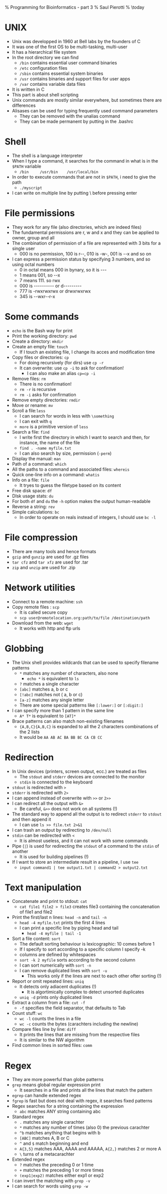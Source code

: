 % Programming for Bioinformatics - part 3
% Saul Pierotti
% \today

# UNIX
* Unix was developped in 1960 at Bell labs by the founders of C
* It was one of the first OS to be multi-tasking, multi-user
* It has a hierarchical file system
* In the root directory we can find
	* `/bin` contains essential user command binaries
	* `/etc` configuration files
	* `/sbin` contains essential system binaries
	* `/usr` contains binaries and support files for user apps
	* `/var` contains variable data files
* It is written in C
* This part is about shell scripting
* Unix commands are mostly similar everywhere, but sometimes there are differences
* Alisases can be used for typing frequently used command parameters
	* They can be removed with the unalias command
	* They can be made permanent by putting in the .bashrc

# Shell
* The shell is a language interpreter
* When I type a command, it searches for the command in what is in the `$PATH` variable
	* `/bin     /usr/bin    /usr/local/bin`
* In order to execute commands that are not in `$PATH`, i need to give the path
	* `./myscript`
* I can write on multiple line by putting \ before pressing enter

# File permissions
* They work for any file (also directories, which are indeed files)
* The fundamental permissions are r, w and x and they can be applied to owner, group and all
* The combination of permission of a file are represented with 3 bits for a single user
	* 000 is no permission, 100 is r--, 010 is -w-, 001 is --x and so on
* I can express a permission status by specifying 3 numbers, and so using octal numbers
	* 0 in octal means 000 in bynary, so it is ---
	* 1 means 001, so --x
	* 7 means 111. so rwx
	* 000 is ---------- or d---------
	* 777 is -rwxrwxrwx or drwxrwxrwx
	* 345 is --wxr--r-x

# Some commands
* `echo` is the Bash way for print
* Print the working directory: `pwd`
* Create a directory: `mkdir`
* Create an empty file: `touch`
	* If I touch an existing file, I change its acces and modification time
* Copy files or directories: `cp`
	* For doing recursively (for dirs) use `cp -r`
	* It can overwrite: use `cp -i` to ask for confirmation!
		* I can also make an alias `cp=cp -i`
* Remove files: `rm`
	* There is no confirmation!
	* `rm -r` is recursive
	* `rm -i` asks for confirmation
* Remove empty directories: `rmdir`
* Move or rename: `mv`
* Scroll a file:`less`
	* I can search for words in less with `\something`
	* I can exit with `q`
	* `more` is a primitive version of `less`
* Search a file: `find`
	* I write first the directory in which I want to search and then, for instance, the name of the file
	* `find . -name myfile.txt`
	* I can also search by size, permission (`-perm`)
* Display the manual: `man`
* Path of a command: `which`
* All the paths to a command and associated files: `whereis`
* Quick one-line info on a command: `whatis`
* Info on a file: `file`
	* It tryes to guess the filetype based on its content
* Free disk space: `df`
* DIsk usage stats: `du`
* For both `df` and `du` the `-h` option makes the output human-readable
* Reverse a string: `rev`
* Simple calculations: `bc`
	* In order to operate on reals instead of integers, I should use `bc -l`

# File compression
* There are many tools and hence formats
* `gzip` and `gunzip` are used for .gz files
* `tar cfz` and `tar xfz` are used for .tar
* `zip` and `unzip` are used for .zip

# Network utilities
* Connect to a remote machine: `ssh`
* Copy remote files : `scp`
	* It is called secure copy
	* `scp user@remotelocation.org:path/to/file /destination/path`
* Download from the web: `wget`
	* It works with http and ftp urls

# Globbing
* The Unix shell provides wildcards that can be used to specify filename patterns
	* `*` matches any number of characters, also none
		* `echo *` is equivalent to `ls`
	* `?` matches a single character
	* `[abc]` matches a, b or c
	* `[!abc]` matches not ( a, b or c)
	* `[a-z]` matches any single letter
	* There are some special patterns like `[:lower:]` or `[:digit:]`
* I can specify more than 1 pattern in the same line
	* `A* T*` is equivalent to `[AT]*`
* Brace patterns can also match non-existing filenames
	* `{A,B,C}{A,B,C}` is expanded to all the 2 characters combinations of the 2 lists
	* It would be `AA AB AC BA BB BC CA CB CC`

# Redirection
* In Unix devices (printers, screen output, ecc.) are treated as files
	* The `stdout` and `stderr` devices are connected to the monitor
	* `stdin` is connected to the keyboard
* `stdout` is redirected with `>`
* `stderr` is redirected with `2>`
* I can append instead of overwrite with `>>` or `2>>`
* I can redirect all the output with `&>`
	* Be careful, `&>>` does not work on all systems (!)
* The standard way to append all the output is to redirect `stderr` to `stdout` and then append it
	* I can use `ls >> file.txt 2>&1`
* I can trash an output by redirecting to `/dev/null`
* `stdin` can be redirected with `<`
	* It is almost useless, and it can not work with some commands
* Pipe (`|`) is used for redirecting the `stdout` of a command to the `stdin` of another
	* It is used for building pipelines (!)
* If I want to store an intermediate result in a pipeline, I use `tee`
	* `input command1 | tee output1.txt | command2 > output2.txt`

# Text manipulation
* Concatenate and print to stdout: `cat`
	* `cat file1 file2 > file3` creates file3 containing the concatenation of file1 and file2
* Print the first/last n lines: `head -n` and `tail -n`
	* `head -4 myfile.txt` prints the first 4 lines
	* I can print a specific line by piping head and tail
		* `head -4 myfile | tail -1`
* Sort a file content: `sort`
	* The default sorting behaviour is lexicographic: 10 comes before 1
	* If I specify to sort according to a specific column I specify -k
	* columns are defined by whitespaces
	* `sort -k 2 myfile` sorts according to the second column
	* I can sort numerically with `sort -n`
	* I can remove duplicated lines with `sort -u`
		* This works only if the lines are next to each other ofter sorting (!)
* Report or omit repeated lines: `uniq`
	* It detects only adiacent duplicates (!)
		* It is algortimically complex to detect unsorted duplicates
	* `uniq -d` prints only duplicated lines
* Extract a column from a file: `cut -f`
	* `-f` specifies the field separator, that defaults to Tab
* Count stuff: `wc`
	* `wc -l` counts the lines in a file
	* `wc -c` counts the bytes (carachters including the newline)
* Compare files line by line: `diff`
	* It prints the lines that are missing from the respective files
	* It is similar to the NW algorithm
* Find common lines in sorted files: `comm`

# Regex
* They are more powerful than globe patterns
* `grep` means global regular expression print
	* It searches in a file and prints all the lines that match the pattern
* `egrep` can handle extended regex
* `fgrep` is fast but does not deal with regex, it searches fixed patterns
* Regex searches for a string containing the expression
	* `abc` matches ANY string containing abc
* Standard regex
	* `.` matches any single carachter
	* `*` matches any number of times (also 0) the previous carachter
	* `^b` matches anything that begins with b
	* `[ABC]` matches A, B or C
	* `^` and `$` match beginning and end
	* `A{3,5}` matches AAA, AAAA and AAAAA, `A{2,}` matches 2 or more A
	* `\` turns of a metacarachter
* Extended regex
	* `?` matches the preceding 0 or 1 time
	* `+` matches the preceding 1 or more times
	* `(exp1|exp2)` matches either exp1 or exp2
* I can invert the matching with `grep -v`
* I can search for words using `grep -w`
